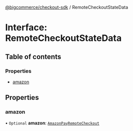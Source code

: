 [@bigcommerce/checkout-sdk](../README.md) / RemoteCheckoutStateData

# Interface: RemoteCheckoutStateData

## Table of contents

### Properties

- [amazon](RemoteCheckoutStateData.md#amazon)

## Properties

### amazon

• `Optional` **amazon**: [`AmazonPayRemoteCheckout`](AmazonPayRemoteCheckout.md)
